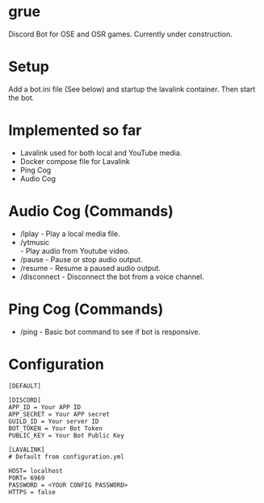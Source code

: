 # grue
Discord Bot for OSE and OSR games. Currently under construction.

# Setup
Add a bot.ini file (See below) and startup the lavalink container. Then
start the bot.

# Implemented so far
* Lavalink used for both local and YouTube media.
* Docker compose file for Lavalink
* Ping Cog
* Audio Cog


# Audio Cog (Commands)
* /lplay <file> - Play a local media file.
* /ytmusic <search> - Play audio from Youtube video.
* /pause - Pause or stop audio output.
* /resume - Resume a paused audio output.
* /disconnect - Disconnect the bot from a voice channel.

# Ping Cog (Commands)
* /ping - Basic bot command to see if bot is responsive.

# Configuration
```
[DEFAULT]

[DISCORD]
APP_ID = Your APP ID
APP_SECRET = Your APP secret
GUILD_ID = Your server ID
BOT_TOKEN = Your Bot Token
PUBLIC_KEY = Your Bot Public Key

[LAVALINK]
# Default from configuration.yml

HOST= localhost
PORT= 6969
PASSWORD = <YOUR CONFIG PASSWORD>
HTTPS = false
```